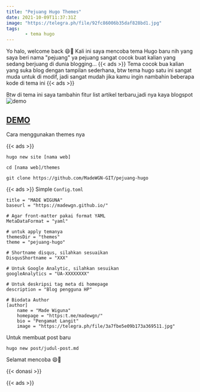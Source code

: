 ```yaml
---
title: "Pejuang Hugo Themes"
date: 2021-10-09T11:37:31Z
image: "https://telegra.ph/file/92fc86006b35daf828bd1.jpg"
tags:
       - tema hugo
---
```



Yo halo, welcome back 😄👋
Kali ini saya mencoba tema Hugo baru nih yang saya beri nama "pejuang" ya pejuang sangat cocok buat kalian yang sedang berjuang di dunia blogging...
{{< ads >}}
Tema cocok bua kalian yang suka blog dengan tampilan sederhana, btw tema hugo satu ini sangat muda untuk di modif, jadi sangat mudah jika kamu ingin nambahin beberapa kode di tema ini
{{< ads >}}

Btw di tema ini saya tambahin fitur list artikel terbaru,jadi nya kaya blogspot 
![demo](https://telegra.ph/file/85995665a8b9f8a042cc1.jpg)


## [DEMO](https://pejuang-hugo.netlify.app)

Cara menggunakan themes nya

{{< ads >}}

```shell
hugo new site [nama web] 
```
```shell
cd [nama web]/themes
```
```shell
git clone https://github.com/MadeWGN-GIT/pejuang-hugo
```
{{< ads >}}
Simple ``Config.toml``

```
title = "MADE WIGUNA"
baseurl = "https://madewgn.github.io/"

# Agar front-matter pakai format YAML
MetaDataFormat = "yaml"

# untuk apply temanya
themesDir = "themes"
theme = "pejuang-hugo"

# Shortname disqus, silahkan sesuaikan
DisqusShortname = "XXX"

# Untuk Google Analytic, silahkan sesuikan
googleAnalytics = "UA-XXXXXXXX"

# Untuk deskripsi tag meta di homepage
description = "Blog pengguna HP"

# Biodata Author
[author]
    name = "Made Wiguna"
    homepage = "https:t.me/madewgn/"
    bio = "Pengamat Langit"
    image = "https://telegra.ph/file/3a7fbe5e09b173a369511.jpg"

```
Untuk membuat post baru
```shell
hugo new post/judul-post.md
```
Selamat mencoba 😄👋


{{< donasi >}}


{{< ads >}}
